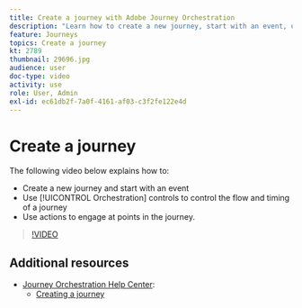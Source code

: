 ```yaml
---
title: Create a journey with Adobe Journey Orchestration
description: "Learn how to create a new journey, start with an event, use orchestrations controls to control the flow and timing of a journey, and use Actions to engage at points in the journey."
feature: Journeys
topics: Create a journey
kt: 2789
thumbnail: 29696.jpg
audience: user
doc-type: video
activity: use
role: User, Admin
exl-id: ec61db2f-7a0f-4161-af03-c3f2fe122e4d
---
```

# Create a journey

The following video below explains how to:

* Create a new journey and start with an event
* Use [!UICONTROL Orchestration] controls to control the flow and timing of a journey
* Use actions to engage at points in the journey.

>[!VIDEO](https://video.tv.adobe.com/v/29696?quality=12)

## Additional resources

* [Journey Orchestration Help Center](https://docs.adobe.com/content/help/en/journeys/using/journey-orchestration-home.html):
  * [Creating a journey](https://docs.adobe.com/content/help/en/journeys/using/building-journeys/about-journey-building/journey.html)
